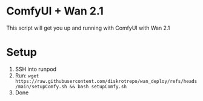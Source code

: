 # ComfyUI + Wan 2.1

This script will get you up and running with ComfyUI with Wan 2.1

# Setup

1. SSH into runpod
2. Run: `wget https://raw.githubusercontent.com/diskrotrepo/wan_deploy/refs/heads/main/setupComfy.sh && bash setupComfy.sh`
3. Done

